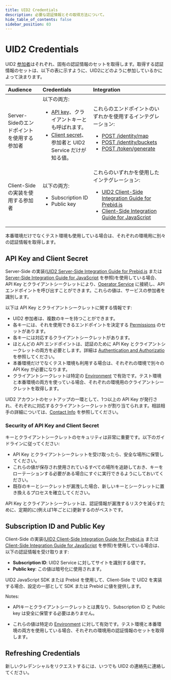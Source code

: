 ```yaml
---
title: UID2 Credentials
description: 必要な認証情報とその取得方法について。
hide_table_of_contents: false
sidebar_position: 03
---
```


# UID2 Credentials

UID2 <a href="/docs/intro#participants">参加者</a>はそれぞれ、固有の認証情報のセットを取得します。取得する認証情報のセットは、以下の表に示すように、UID2にどのように参加しているかによって決まります。


| Audience | Credentials | Integration |
| :--- | :--- | :--- |
| Server-Sideのエンドポイントを使用する参加者 | 以下の両方:<ul><li>[API key](../ref-info/glossary-uid.md#gl-api-key)、クライアントキーとも呼ばれます。</li><li>[Client secret](../ref-info/glossary-uid.md#gl-client-secret)、参加者と UID2 Service だけが知る値。</li></ul> | これらのエンドポイントのいずれかを使用するインテグレーション: <ul><li>[POST&nbsp;/identity/map](../endpoints/post-identity-map.md)</li><li>[POST&nbsp;/identity/buckets](../endpoints/post-identity-buckets.md)</li><li>[POST&nbsp;/token/generate](../endpoints/post-token-generate.md)</li></ul> |
| Client-Side の実装を使用する参加者 | 以下の両方: <ul><li>Subscription ID</li><li>Public key</li></ul> | これらのいずれかを使用したインテグレーション: <ul><li>[UID2 Client-Side Integration Guide for Prebid.js](../guides/integration-prebid-client-side.md)</li><li>[Client-Side Integration Guide for JavaScript](../guides/publisher-client-side.md)</li></ul> |

本番環境だけでなくテスト環境も使用している場合は、それぞれの環境用に別々の認証情報を取得します。

<!-- It includes:
* [API Key and Client Secret](#api-key-and-client-secret)
  * [Security of API Key and Client Secret](#security-of-api-key-and-client-secret)
* [Subscription ID and Public Key](#subscription-id-and-public-key)
* [Refreshing Credentials](#refreshing-credentials)
 -->

## API Key and Client Secret

Server-Side の実装([UID2 Server-Side Integration Guide for Prebid.js](../guides/integration-prebid-server-side.md) または [Server-Side Integration Guide for JavaScript](../guides/integration-javascript-server-side.md) を参照)を使用している場合、API Key とクライアントシークレットにより、[Operator Service](../ref-info/glossary-uid.md#gl-operator-service) に接続し、API エンドポイントを呼び出すことができます。これらの値は、サービスの参加者を識別します。

以下は API Key とクライアントシークレットに関する情報です:
- UID2 参加者は、複数のキーを持つことができます。
- 各キーには、それを使用できるエンドポイントを決定する [Permissions](gs-permissions.md) のセットがあります。
- 各キーには対応するクライアントシークレットがあります。
- ほとんどの API エンドポイントは、認証のために API Key とクライアントシークレットの両方を必要とします。詳細は [Authentication and Authorizatio](gs-auth.md) を参照してください。
- 本番環境だけでなくテスト環境も利用する場合は、それぞれの環境で別々の API Key が必要になります。
- クライアントシークレットは特定の [Environment](gs-environments.md) で有効です。テスト環境と本番環境の両方を使っている場合、それぞれの環境用のクライアントシークレットを取得します。

UID2 アカウントのセットアップの一環として、1つ以上の API Key が発行され、それぞれに対応するクライアントシークレットが割り当てられます。相談相手の詳細については、[Contact Info](gs-account-setup.md#contact-info) を参照してください。

### Security of API Key and Client Secret

キーとクライアントシークレットのセキュリティは非常に重要です。以下のガイドラインに従ってください:

- API Key とクライアントシークレットを受け取ったら、安全な場所に保管してください。
- これらの値が保存され使用されているすべての場所を追跡しておき、キーをローテーションする必要がある場合にすぐに実行できるようにしておいてください。
- 既存のキーとシークレットが漏洩した場合、新しいキーとシークレットに置き換えるプロセスを確立してください。

API Key とクライアントシークレットは、認証情報が漏洩するリスクを減らすために、定期的に(例えば1年ごとに)更新するのがベストです。

## Subscription ID and Public Key

Client-Side の実装([UID2 Client-Side Integration Guide for Prebid.js](../guides/integration-prebid-client-side.md) または [Client-Side Integration Guide for JavaScript](../guides/publisher-client-side.md) を参照)を使用している場合は、以下の認証情報を受け取ります:
- **Subscription ID**: UID2 Service に対してサイトを識別する値です。
- **Public key**: この値は暗号化に使用されます。

UID2 JavaScript SDK または Prebid を使用して、Client-Side で UID2 を実装する場合、設定の一部として SDK または Prebid に値を提供します。

Notes:

- APIキーとクライアントシークレットとは異なり、Subscription ID と Public key 
は安全に保管する必要はありません。

- これらの値は特定の [Environment](gs-environments.md) に対して有効です。テスト環境と本番環境の両方を使用している場合、それぞれの環境用の認証情報のセットを取得します。

## Refreshing Credentials

新しいクレデンシャルをリクエストするには、いつでも UID2 の連絡先に連絡してください。